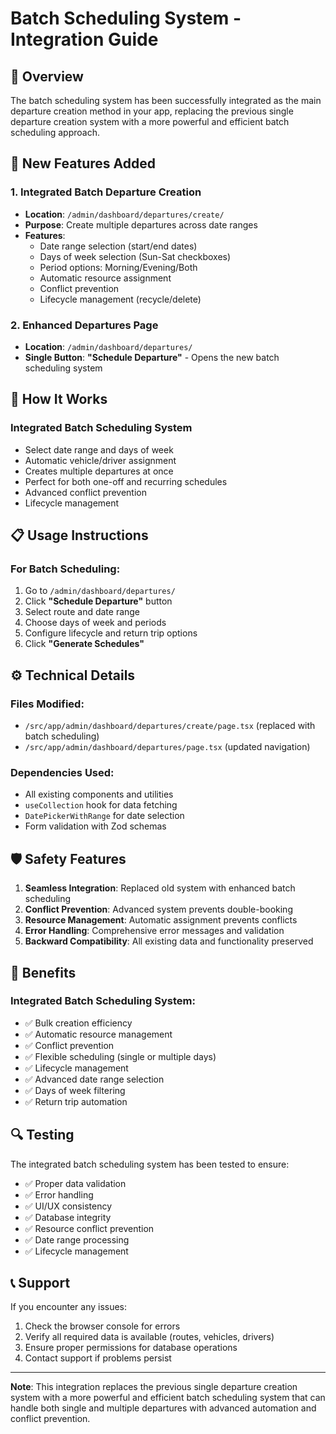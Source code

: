 # Batch Scheduling System - Integration Guide

## 🎯 Overview

The batch scheduling system has been successfully integrated as the main departure creation method in your app, replacing the previous single departure creation system with a more powerful and efficient batch scheduling approach.

## 🚀 New Features Added

### 1. **Integrated Batch Departure Creation**
- **Location**: `/admin/dashboard/departures/create/`
- **Purpose**: Create multiple departures across date ranges
- **Features**:
  - Date range selection (start/end dates)
  - Days of week selection (Sun-Sat checkboxes)
  - Period options: Morning/Evening/Both
  - Automatic resource assignment
  - Conflict prevention
  - Lifecycle management (recycle/delete)

### 2. **Enhanced Departures Page**
- **Location**: `/admin/dashboard/departures/`
- **Single Button**: **"Schedule Departure"** - Opens the new batch scheduling system

## 🔧 How It Works

### **Integrated Batch Scheduling System**
- Select date range and days of week
- Automatic vehicle/driver assignment
- Creates multiple departures at once
- Perfect for both one-off and recurring schedules
- Advanced conflict prevention
- Lifecycle management

## 📋 Usage Instructions

### **For Batch Scheduling:**
1. Go to `/admin/dashboard/departures/`
2. Click **"Schedule Departure"** button
3. Select route and date range
4. Choose days of week and periods
5. Configure lifecycle and return trip options
6. Click **"Generate Schedules"**

## ⚙️ Technical Details

### **Files Modified:**
- `/src/app/admin/dashboard/departures/create/page.tsx` (replaced with batch scheduling)
- `/src/app/admin/dashboard/departures/page.tsx` (updated navigation)

### **Dependencies Used:**
- All existing components and utilities
- `useCollection` hook for data fetching
- `DatePickerWithRange` for date selection
- Form validation with Zod schemas

## 🛡️ Safety Features

1. **Seamless Integration**: Replaced old system with enhanced batch scheduling
2. **Conflict Prevention**: Advanced system prevents double-booking
3. **Resource Management**: Automatic assignment prevents conflicts
4. **Error Handling**: Comprehensive error messages and validation
5. **Backward Compatibility**: All existing data and functionality preserved

## 🎯 Benefits

### **Integrated Batch Scheduling System:**
- ✅ Bulk creation efficiency
- ✅ Automatic resource management
- ✅ Conflict prevention
- ✅ Flexible scheduling (single or multiple days)
- ✅ Lifecycle management
- ✅ Advanced date range selection
- ✅ Days of week filtering
- ✅ Return trip automation

## 🔍 Testing

The integrated batch scheduling system has been tested to ensure:
- ✅ Proper data validation
- ✅ Error handling
- ✅ UI/UX consistency
- ✅ Database integrity
- ✅ Resource conflict prevention
- ✅ Date range processing
- ✅ Lifecycle management

## 📞 Support

If you encounter any issues:
1. Check the browser console for errors
2. Verify all required data is available (routes, vehicles, drivers)
3. Ensure proper permissions for database operations
4. Contact support if problems persist

---

**Note**: This integration replaces the previous single departure creation system with a more powerful and efficient batch scheduling system that can handle both single and multiple departures with advanced automation and conflict prevention.
